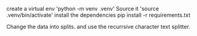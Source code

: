 
create a virtual env 'python -m venv .venv'
Source it 'source .venv/bin/activate'
install the dependencies pip install -r requirements.txt

Change the data into splits. and use the recurrsive character text splitter. 